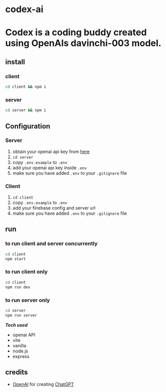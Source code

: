 # codex-ai
# Codex is a coding buddy created using OpenAIs davinchi-003 model. 

## install

### client
```bash
cd client && npm i
```
### server
```bash
cd server && npm i
```

## Configuration
### Server
1. obtain your openai api key from [here](https://openai.com)
2. `cd server`
3. copy `.env.example` to `.env`
4. add your openai api key inside `.env`
5. make sure you have added `.env` to your `.gitignore` file

### Client
1. `cd client`
2. copy `.env.example` to `.env`
3. add your fiirebase config and server url
4. make sure you have added `.env` to your `.gitignore` file

## run
### to run client and server concurrently
```bash
cd client
npm start
```
### to run client only
```bash
cd client
npm run dev
```
### to run server only
```bash
cd server
npm run server
```

***Tech used***
  - openai API
  - vite
  - vanilla
  - node.js
  - express


## credits
- [OpenAI](https://openai.com) for creating [ChatGPT](https://chat.openai.com/chat)

